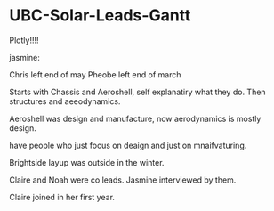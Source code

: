 # UBC-Solar-Leads-Gantt
Plotly!!!!

jasmine:

Chris left end of may
Pheobe left end of march

Starts with Chassis and Aeroshell, self explanatiry what they do.
Then structures and aeeodynamics. 

Aeroshell was design and manufacture, now aerodynamics is mostly design.

have people who just focus on deaign and just on mnaifvaturing.

Brightside layup was outside in the winter.

Claire and Noah were co leads. Jasmine interviewed by them.

Claire joined in her first year.